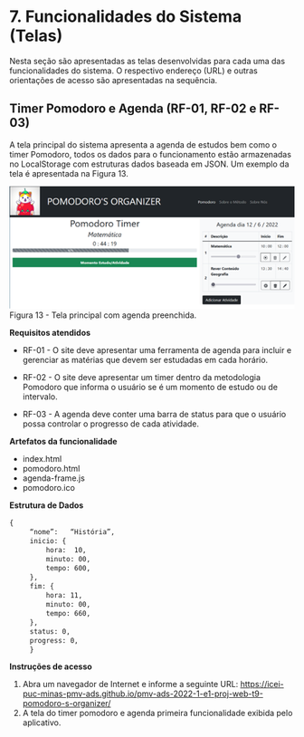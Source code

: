 # 7.	Funcionalidades do Sistema (Telas)

Nesta seção são apresentadas as telas desenvolvidas para cada uma das funcionalidades do sistema. O respectivo endereço (URL) e outras orientações de acesso são apresentadas na sequência.

## Timer Pomodoro e Agenda (RF-01, RF-02 e RF-03)

A tela principal do sistema apresenta a agenda de estudos bem como o timer Pomodoro, todos os dados para o funcionamento estão armazenadas no LocalStorage com estruturas dados baseada em JSON. Um exemplo da tela é apresentada na Figura 13. 

![Tela Principal](img/tela-principal-com-agenda.png)<br>
Figura 13 - Tela principal com agenda preenchida.

**Requisitos atendidos**

-	RF-01 - O site deve apresentar uma ferramenta de agenda para incluir e gerenciar as matérias que devem ser estudadas em cada horário.

-	RF-02 - O site deve apresentar um timer dentro da metodologia Pomodoro que informa o usuário se é um momento de estudo ou de intervalo.

- RF-03 - A agenda deve conter uma barra de status para que o usuário possa controlar o progresso de cada atividade.

**Artefatos da funcionalidade**

- index.html
- pomodoro.html
- agenda-frame.js
- pomodoro.ico

**Estrutura de Dados**

```
{
   	 “nome”:   “História”,
   	 inicio: {
   		 hora:  10,
   		 minuto: 00,
   		 tempo: 600,
   	 },
   	 fim: {
   		 hora: 11,
   		 minuto: 00,
   		 tempo: 660,
   	 },
   	 status: 0,
   	 progress: 0,
   	 }
```
**Instruções de acesso**
1. Abra um navegador de Internet e informe a seguinte URL: https://icei-puc-minas-pmv-ads.github.io/pmv-ads-2022-1-e1-proj-web-t9-pomodoro-s-organizer/
2. A tela do timer pomodoro e agenda primeira funcionalidade exibida pelo aplicativo.
